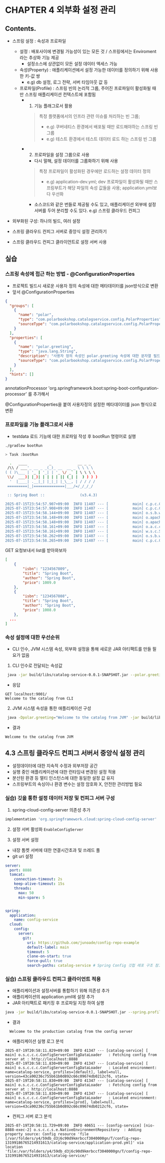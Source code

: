# CHAPTER 4 외부화 설정 관리

## Contents.
- 스프링 설정 : 속성과 프로파일
  - 설정 : 배포사이에 변경될 가능성이 있는 모든 것 / 스프링에서는 Enviroment라는 추상화 기능 제공
    - 설정소스에 상관없이 모든 설정 데이터 액세스 가능
  - 속성(Property) : 애플리케이션에서 설정 가능한 데이터를 정의하기 위해 사용한 키-값 쌍
    - e.g) db 설정, 로그 전략, 서버 타임아웃 값 등
  - 프로파일(Profile) : 스프링 빈의 논리적 그룹, 주어진 프로파일이 활성화될 때만 스프링 애플리케이션 컨텍스트에 포함됨
    - 1) 기능 플래그로서 활용
      > 특정 플랫폼에서의 인프라 관련 이슈를 처리하는 빈 그룹; 
      > - e.g) 쿠버네티스 환경에서 배포될 때만 로드해야하는 스프링 빈 그룹
      > - e.g) 테스트 환경에서 테스트 데이터 로드 하는 스프링 빈 그룹
    - 2) 프로파일을 설정 그룹으로 사용
      - 다시 말해, 설정 데이터를 그룹화하기 위해 사용
      > 특정 프로파일이 활성화된 경우에만 로드하는 설정 데이터 정의
      > - e.g) application-dev.yml; dev 프로파일이 활성화될 때만 스프링부트가 해당 파일의 속성 값들을 사용; application.yml보다 우선화
      - 소스코드와 같은 번들로 제공될 수도 있고, 애플리케이션 외부에 설정 서버를 두어 분리할 수도 있다. e.g) 스프링 클라우드 컨피그

- 외부화된 구성: 하나의 빌드, 여러 설정
- 스프링 클라우드 컨피그 서버로 중앙식 설정 관리하기
- 스프링 클라우드 컨피그 클라이언트로 설정 서버 사용


## 실습

### 스프링 속성에 접근 하는 방법 - @ConfigurationProperties


- 프로젝트 빌드시 새로운 사용자 정의 속성에 대한 메타데이터를 json방식으로 변환
- 앞서 @ConfigurationProperties
```json
{
  "groups": [
    {
      "name": "polar",
      "type": "com.polarbookshop.catalogservice.config.PolarProperties",
      "sourceType": "com.polarbookshop.catalogservice.config.PolarProperties"
    }
  ],
  "properties": [
    {
      "name": "polar.greeting",
      "type": "java.lang.String",
      "description": "사용자 정의 속성인 polar.greeting 속성에 대한 문자열 필드",
      "sourceType": "com.polarbookshop.catalogservice.config.PolarProperties"
    }
  ],
  "hints": []
}
```

annotationProcessor 'org.springframework.boot:spring-boot-configuration-processor' 를 추가해서

@ConfigurationProperties을 붙여 사용자정의 설정한 메타데이터를 json 형식으로 변환


### 프로파일을 기능 플래그로서 사용
- testdata 로드 기능에 대한 프로파일 작성 후 bootRun 명령어로 실행

```bash
./gradlew bootRun

> Task :bootRun

  .   ____          _            __ _ _
 /\\ / ___'_ __ _ _(_)_ __  __ _ \ \ \ \
( ( )\___ | '_ | '_| | '_ \/ _` | \ \ \ \
 \\/  ___)| |_)| | | | | || (_| |  ) ) ) )
  '  |____| .__|_| |_|_| |_\__, | / / / /
 =========|_|==============|___/=/_/_/_/

 :: Spring Boot ::                (v3.4.3)

2025-07-15T23:54:57.907+09:00  INFO 11407 --- [           main] c.p.c.CatalogServiceApplication          : Starting CatalogServiceApplication using Java 17.0.15 with PID 11407 (/Users/junhochoi/Desktop/Studying Programing/Spring/2024_cloudNativeSpring/cloud-native-spring-in-action/Chapter04/04-begin/catalog-service/build/classes/java/main started by junhochoi in /Users/junhochoi/Desktop/Studying Programing/Spring/2024_cloudNativeSpring/cloud-native-spring-in-action/Chapter04/04-begin/catalog-service)
2025-07-15T23:54:57.908+09:00  INFO 11407 --- [           main] c.p.c.CatalogServiceApplication          : The following 1 profile is active: "testdata"
2025-07-15T23:54:58.144+09:00  INFO 11407 --- [           main] o.s.b.w.embedded.tomcat.TomcatWebServer  : Tomcat initialized with port 9001 (http)
2025-07-15T23:54:58.148+09:00  INFO 11407 --- [           main] o.apache.catalina.core.StandardService   : Starting service [Tomcat]
2025-07-15T23:54:58.148+09:00  INFO 11407 --- [           main] o.apache.catalina.core.StandardEngine    : Starting Servlet engine: [Apache Tomcat/10.1.36]
2025-07-15T23:54:58.161+09:00  INFO 11407 --- [           main] o.a.c.c.C.[Tomcat].[localhost].[/]       : Initializing Spring embedded WebApplicationContext
2025-07-15T23:54:58.161+09:00  INFO 11407 --- [           main] w.s.c.ServletWebServerApplicationContext : Root WebApplicationContext: initialization completed in 241 ms
2025-07-15T23:54:58.262+09:00  INFO 11407 --- [           main] o.s.b.w.embedded.tomcat.TomcatWebServer  : Tomcat started on port 9001 (http) with context path '/'
2025-07-15T23:54:58.265+09:00  INFO 11407 --- [           main] c.p.c.CatalogServiceApplication          : Started CatalogServiceApplication in 0.49 seconds (process running for 0.579)

```

GET 요청보내서 list를 받아와보자
```json
[
    {
        "isbn": "1234567809",
        "title": "Spring Boot",
        "author": "Spring Boot",
        "price": 1009.0
    },
    {
        "isbn": "1234567808",
        "title": "Spring Boot",
        "author": "Spring Boot",
        "price": 1008.0
    },
  ...
]    
```


### 속성 설정에 대한 우선순위
- CLI 인수, JVM 시스템 속성, 외부화 설정을 통해 새로운 JAR 아티팩트를 만들 필요가 없음

1. CLI 인수로 전달되는 속성값
```bash
 java -jar build/libs/catalog-service-0.0.1-SNAPSHOT.jar --polar.greeting="Welcome to the catalog from CLI"
```

- 응답
```
GET localhost:9001/
Welcome to the catalog from CLI
```

2. JVM 시스템 속성을 통한 애플리케이션 구성
```bash
 java -Dpolar.greeting="Welcome to the catalog from JVM" -jar build/libs/catalog-service-0.0.1-SNAPSHOT.jar
```
- 결과
```
Welcome to the catalog from JVM
```

## 4.3 스프링 클라우드 컨피그 서버서 중앙식 설정 관리
- 설정데이터에 대한 지속적 수정과 외부저장 공간 
- 실행 중인 애플리케이션에 대한 런타임내 변경된 설정 적용 
- 분산된 환경 등 멀티 인스턴스에 대한 동일한 설정 값 유지
- 스프링부트의 속싱이나 환경 변수는 설정 암호화 X, 안전한 관리방법 필요


### 실습) 깃을 통한 설정 데이터 저장 및 컨피그 서버 구성
1. spring-cloud-config-server 의존성 추가
```gradle
implementation 'org.springframework.cloud:spring-cloud-config-server'
```

2. 설정 서버 활성화 `EnableConfigServer`

3. 설정 서버 설정
- 내장 톰켓 서버에 대한 연결시간초과 및 쓰레드 풀
- git uri 설정
```yml
server:
  port: 8888
  tomcat:
    connection-timeout: 2s
    keep-alive-timeout: 15s
    threads:
      max: 50
      min-spare: 5


spring:
  application:
    name: config-service
  cloud:
    config:
      server:
        git:
          uri: https://github.com/junoade/config-repo-example
          default-label: main
          timeout: 5
          clone-on-start: true
          force-pull: true
          search-paths: catalog-service # Spring Config 깃헙 레포 구조 참고
```

### 실습) 스프링 클라우드 컨피그 클라이언트 적용
- 애플리케이션과 설정서버를 통합하기 위해 의존성 추가
- 애플리케이션의 application.yml에 설정 추가
- JAR 아티팩트로 패키징 후 프로파일 지정 하여 실행
```bash
java -jar build/libs/catalog-service-0.0.1-SNAPSHOT.jar --spring.profiles.active=prod
```

- 결과
```
  Welcome to the production catalog from the config server
```

- 애플리케이션 실행 로그 분석
```
2025-07-19T20:58:11.829+09:00  INFO 41347 --- [catalog-service] [           main] o.s.c.c.c.ConfigServerConfigDataLoader   : Fetching config from server at : http://localhost:8888
2025-07-19T20:58:11.830+09:00  INFO 41347 --- [catalog-service] [           main] o.s.c.c.c.ConfigServerConfigDataLoader   : Located environment: name=catalog-service, profiles=[default], label=null, version=43ca90236c755b61b0d892c66c09674db0212cf6, state=
2025-07-19T20:58:11.830+09:00  INFO 41347 --- [catalog-service] [           main] o.s.c.c.c.ConfigServerConfigDataLoader   : Fetching config from server at : http://localhost:8888
2025-07-19T20:58:11.830+09:00  INFO 41347 --- [catalog-service] [           main] o.s.c.c.c.ConfigServerConfigDataLoader   : Located environment: name=catalog-service, profiles=[prod], label=null, version=43ca90236c755b61b0d892c66c09674db0212cf6, state=
```

- 컨피그 서버 로그 분석
```
2025-07-19T20:58:11.729+09:00  INFO 40651 --- [config-service] [nio-8888-exec-2] o.s.c.c.s.e.NativeEnvironmentRepository  : Adding property source: Config resource 'file [/var/folders/y4/59db_d3j6c90d9kmrbccf3040000gn/T/config-repo-13199186765214931613/catalog-service/application-prod.yml]' via location 'file:/var/folders/y4/59db_d3j6c90d9kmrbccf3040000gn/T/config-repo-13199186765214931613/catalog-service/'
```